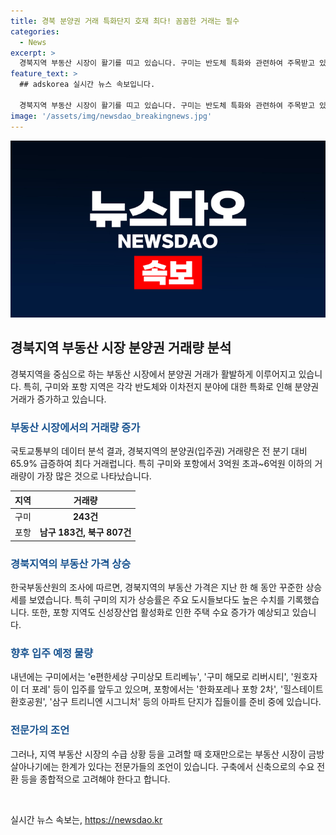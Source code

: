 ```yaml
---
title: 경북 분양권 거래 특화단지 호재 최다! 꼼꼼한 거래는 필수
categories:
  - News
excerpt: >
  경북지역 부동산 시장이 활기를 띠고 있습니다. 구미는 반도체 특화와 관련하여 주목받고 있으며, 포항은 이차전지와 바이오 기술에 대한 호재로 주목받고 있습니다. 이에 따라 내년 입주 예정 물량이 늘어났으며, 특히 구미와 포항에서 분양권 거래가 증가하고 있습니다. 지역별로는 경기가 가장 많은 거래량을 기록했지만, 경북지역의 거래량도 크게 늘었습니다. 또한, 이 지역의 부동산 시장은 정부의 특화단지 조성 계획과 함께 상승세를 보이고 있습니다. 특히, 구미와 포항에서는 신규 아파트 공급이 이어지고 있어 수요자들의 관심이 계속되고 있습니다.
feature_text: >
  ## adskorea 실시간 뉴스 속보입니다.

  경북지역 부동산 시장이 활기를 띠고 있습니다. 구미는 반도체 특화와 관련하여 주목받고 있으며, 포항은 이차전지와 바이오 기술에 대한 호재로 주목받고 있습니다. 이에 따라 내년 입주 예정 물량이 늘어났으며, 특히 구미와 포항에서 분양권 거래가 증가하고 있습니다. 지역별로는 경기가 가장 많은 거래량을 기록했지만, 경북지역의 거래량도 크게 늘었습니다. 또한, 이 지역의 부동산 시장은 정부의 특화단지 조성 계획과 함께 상승세를 보이고 있습니다. 특히, 구미와 포항에서는 신규 아파트 공급이 이어지고 있어 수요자들의 관심이 계속되고 있습니다.
image: '/assets/img/newsdao_breakingnews.jpg'
---
```


<p><img src="/assets/img/newsdao_breakingnews.jpg" alt="adskorea 속보" /></p>

<h2 data-ke-size="size26">경북지역 부동산 시장 분양권 거래량 분석</h2>

<p data-ke-size="size16">경북지역을 중심으로 하는 부동산 시장에서 분양권 거래가 활발하게 이루어지고 있습니다. 특히, 구미와 포항 지역은 각각 반도체와 이차전지 분야에 대한 특화로 인해 분양권 거래가 증가하고 있습니다.</p>

<h3><b><span style="color: #1a5490;">부동산 시장에서의 거래량 증가</span></b></h3>

<p data-ke-size="size16">국토교통부의 데이터 분석 결과, 경북지역의 분양권(입주권) 거래량은 전 분기 대비 65.9% 급증하여 최다 거래럽니다. 특히 구미와 포항에서 3억원 초과~6억원 이하의 거래량이 가장 많은 것으로 나타났습니다.</p>

<table>
    <thead>
        <tr>
            <th style="text-align: center;">지역</th>
            <th style="text-align: center;">거래량</th>
        </tr>
    </thead>
    <tbody>
        <tr>
            <td style="text-align: center;">구미</td>
            <td style="text-align: center;"><b>243건</b></td>
        </tr>
        <tr>
            <td style="text-align: center;">포항</td>
            <td style="text-align: center;"><b>남구 183건, 북구 807건</b></td>
        </tr>
    </tbody>
</table>

<h3><b><span style="color: #1a5490;">경북지역의 부동산 가격 상승</span></b></h3>

<p data-ke-size="size16">한국부동산원의 조사에 따르면, 경북지역의 부동산 가격은 지난 한 해 동안 꾸준한 상승세를 보였습니다. 특히 구미의 지가 상승률은 주요 도시들보다도 높은 수치를 기록했습니다. 또한, 포항 지역도 신성장산업 활성화로 인한 주택 수요 증가가 예상되고 있습니다.</p>

<h3><b><span style="color: #1a5490;">향후 입주 예정 물량</span></b></h3>

<p data-ke-size="size16">내년에는 구미에서는 'e편한세상 구미상모 트리베뉴', '구미 해모로 리버시티', '원호자이 더 포레' 등이 입주를 앞두고 있으며, 포항에서는 '한화포레나 포항 2차', '힐스테이트 환호공원', '삼구 트리니엔 시그니처' 등의 아파트 단지가 집들이를 준비 중에 있습니다.</p>

<h3><b><span style="color: #1a5490;">전문가의 조언</span></b></h3>

<p data-ke-size="size16">그러나, 지역 부동산 시장의 수급 상황 등을 고려할 때 호재만으로는 부동산 시장이 금방 살아나기에는 한계가 있다는 전문가들의 조언이 있습니다. 구축에서 신축으로의 수요 전환 등을 종합적으로 고려해야 한다고 합니다.</p>

<p data-ke-size="size16">&nbsp;</p>
실시간 뉴스 속보는, <a href="https://newsdao.kr" rel="dofollow">https://newsdao.kr</a>


